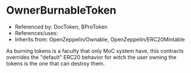 # OwnerBurnableToken

- Referenced by: DocToken, BProToken
- References/uses:
- Inherits from: OpenZeppelin/Ownable, OpenZeppelin/ERC20Mintable

As burning tokens is a faculty that only MoC system have, this contracts overrides the "default" ERC20 behavior for witch the user owning the tokens is the one that can destroy them.
